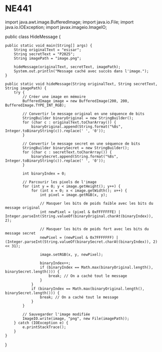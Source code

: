 # NE441
import java.awt.image.BufferedImage;
import java.io.File;
import java.io.IOException;
import javax.imageio.ImageIO;

public class HideMessage {

    public static void main(String[] args) {
        String originalText = "esisar";
        String secretText = "P2025";
        String imagePath = "image.png";

        hideMessage(originalText, secretText, imagePath);
        System.out.println("Message caché avec succès dans l'image.");
    }

    public static void hideMessage(String originalText, String secretText, String imagePath) {
        try {
            // Créer une image en mémoire
            BufferedImage image = new BufferedImage(200, 200, BufferedImage.TYPE_INT_RGB);

            // Convertir le message original en une séquence de bits
            StringBuilder binaryOriginal = new StringBuilder();
            for (char c : originalText.toCharArray()) {
                binaryOriginal.append(String.format("%8s", Integer.toBinaryString(c)).replace(' ', '0'));
            }

            // Convertir le message secret en une séquence de bits
            StringBuilder binarySecret = new StringBuilder();
            for (char c : secretText.toCharArray()) {
                binarySecret.append(String.format("%8s", Integer.toBinaryString(c)).replace(' ', '0'));
            }

            int binaryIndex = 0;

            // Parcourir les pixels de l'image
            for (int y = 0; y < image.getHeight(); y++) {
                for (int x = 0; x < image.getWidth(); x++) {
                    int pixel = image.getRGB(x, y);

                    // Masquer les bits de poids faible avec les bits du message original
                    int newPixel = (pixel & 0xFFFFFFFE) | Integer.parseInt(String.valueOf(binaryOriginal.charAt(binaryIndex)), 2);

                    // Masquer les bits de poids fort avec les bits du message secret
                    newPixel = (newPixel & 0x7FFFFFFF) | (Integer.parseInt(String.valueOf(binarySecret.charAt(binaryIndex)), 2) << 31);

                    image.setRGB(x, y, newPixel);

                    binaryIndex++;
                    if (binaryIndex == Math.max(binaryOriginal.length(), binarySecret.length())) {
                        break; // On a caché tout le message
                    }
                }
                if (binaryIndex == Math.max(binaryOriginal.length(), binarySecret.length())) {
                    break; // On a caché tout le message
                }
            }

            // Sauvegarder l'image modifiée
            ImageIO.write(image, "png", new File(imagePath));
        } catch (IOException e) {
            e.printStackTrace();
        }
    }
}
